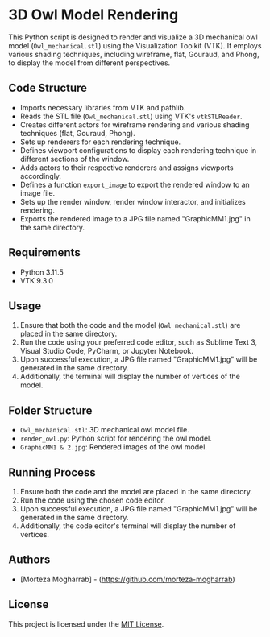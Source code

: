 # 3D Owl Model Rendering

This Python script is designed to render and visualize a 3D mechanical owl model (`Owl_mechanical.stl`) using the Visualization Toolkit (VTK). It employs various shading techniques, including wireframe, flat, Gouraud, and Phong, to display the model from different perspectives.

## Code Structure

- Imports necessary libraries from VTK and pathlib.
- Reads the STL file (`Owl_mechanical.stl`) using VTK's `vtkSTLReader`.
- Creates different actors for wireframe rendering and various shading techniques (flat, Gouraud, Phong).
- Sets up renderers for each rendering technique.
- Defines viewport configurations to display each rendering technique in different sections of the window.
- Adds actors to their respective renderers and assigns viewports accordingly.
- Defines a function `export_image` to export the rendered window to an image file.
- Sets up the render window, render window interactor, and initializes rendering.
- Exports the rendered image to a JPG file named "GraphicMM1.jpg" in the same directory.

## Requirements

- Python 3.11.5
- VTK 9.3.0

## Usage

1. Ensure that both the code and the model (`Owl_mechanical.stl`) are placed in the same directory.
2. Run the code using your preferred code editor, such as Sublime Text 3, Visual Studio Code, PyCharm, or Jupyter Notebook.
3. Upon successful execution, a JPG file named "GraphicMM1.jpg" will be generated in the same directory.
4. Additionally, the terminal will display the number of vertices of the model.

## Folder Structure

- `Owl_mechanical.stl`: 3D mechanical owl model file.
- `render_owl.py`: Python script for rendering the owl model.
- `GraphicMM1 & 2.jpg`: Rendered images of the owl model.

## Running Process

1. Ensure both the code and the model are placed in the same directory.
2. Run the code using the chosen code editor.
3. Upon successful execution, a JPG file named "GraphicMM1.jpg" will be generated in the same directory.
4. Additionally, the code editor's terminal will display the number of vertices.

## Authors

- [Morteza Mogharrab] - (https://github.com/morteza-mogharrab)

## License

This project is licensed under the [MIT License](LICENSE).
